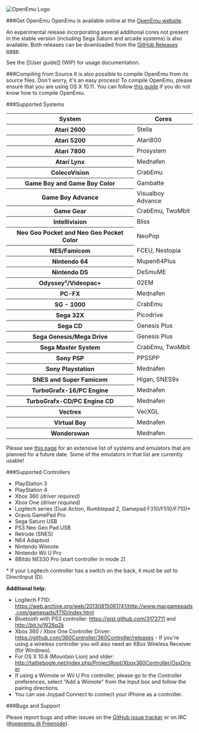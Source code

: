 ![OpenEmu Logo](http://i.imgur.com/I0vCcEj.png)

###Get OpenEmu
OpenEmu is available online at the [OpenEmu website](http://openemu.org).

An experimental release incorporating several additional cores not present in the stable version (including Sega Saturn and arcade systems) is also available. Both releases can be downloaded from the [GitHub Releases page](https://github.com/OpenEmu/OpenEmu/releases).

See the [[User guide]] (WIP) for usage documentation.

###Compiling from Source
It is also possible to compile OpenEmu from its source files. Don't worry, it's an easy process! To compile OpenEmu, please ensure that you are using OS X 10.11. You can follow [this guide](https://github.com/OpenEmu/OpenEmu/wiki/Compiling-From-Source-Guide) if you do not know how to compile OpenEmu.

###Supported Systems
<table>
	<thead>
		<th>System</th>
		<th>Cores</th>
	</thead>
	<tbody>
		<tr>
			<th>Atari 2600</th>
			<td>Stella</td>
		</tr>
		<tr>
			<th>Atari 5200</th>
			<td>Atari800</td>	
		</tr>
		<tr>
			<th>Atari 7800</th>
			<td>Prosystem</td>
		</tr>
		<tr>
			<th>Atari Lynx</th>
			<td>Mednafen</td>
		</tr>
		<tr>
			<th>ColecoVision</th>
			<td>CrabEmu</td>
		</tr>
		<tr>
			<th>Game Boy and Game Boy Color</th>
			<td>Gambatte</td>
		</tr>
		<tr>
			<th>Game Boy Advance</th>
			<td>Visualboy Advance</td>
		</tr>
		<tr>
			<th>Game Gear</th>
			<td>CrabEmu, TwoMbit</td>
		</tr>
		<tr>
			<th>Intellivision</th>
			<td>Bliss</td>
		</tr>
		<tr>
			<th>Neo Geo Pocket and Neo Geo Pocket Color</th>
			<td>NeoPop</td>
		</tr>
		<tr>
			<th>NES/Famicom</th>
			<td>FCEU, Nestopia</td>
		</tr>
		<tr>
			<th>Nintendo 64</th>
			<td>Mupen64Plus</td>
		</tr>
		<tr>
			<th>Nintendo DS</th>
			<td>DeSmuME</td>
		</tr>
		<tr>
			<th>Odyssey²/Videopac+</th>
			<td>02EM</td>
		</tr>
		<tr>
			<th>PC-FX</th>
			<td>Mednafen</td>
		</tr>
		<tr>
			<th>SG - 1000</th>
			<td>CrabEmu</td>
		</tr>
		<tr>
			<th>Sega 32X</th>
			<td>Picodrive</td>
		</tr>
		<tr>
			<th>Sega CD</th>
			<td>Genesis Plus</td>
		</tr>
		<tr>
			<th>Sega Genesis/Mega Drive</th>
			<td>Genesis Plus</td>
		</tr>
		<tr>
			<th>Sega Master System</th>	
			<td>CrabEmu, TwoMbit</td>
		</tr> 
		<tr>
			<th>Sony PSP</th>
			<td>PPSSPP</td>
		</tr>
		<tr>
			<th>Sony Playstation</th>
			<td>Mednafen</td>
		</tr>
		<tr>
			<th>SNES and Super Famicom</th>
			<td>Higan, SNES9x</td>
		</tr>
		<tr>
			<th>TurboGrafx-16/PC Engine</th>
			<td>Mednafen</td>
		</tr>
		<tr>
			<th>TurboGrafx-CD/PC Engine CD</th>
			<td>Mednafen</td>
		</tr>
		<tr>
			<th>Vectrex</th>
			<td>VecXGL</td>
		</tr>
		<tr>
			<th>Virtual Boy</th>
			<td>Mednafen</td>
		</tr>
		<tr>
			<th>Wonderswan</th>
			<td>Mednafen</td>
		</tr>
	</tbody>
</table>

Please see [this page](https://github.com/OpenEmu/OpenEmu/wiki/Console---Core-Plugin-Status-&-Wishlist) for an extensive list of systems and emulators that are planned for a future date. Some of the emulators in that list are currently usable!

###Supported Controllers
* PlayStation 3
* PlayStation 4
* Xbox 360 *(driver required)*
* Xbox One *(driver required)*
* Logitech series (Dual Action, Rumblepad 2, Gamepad F310/F510/F710)\*
* Gravis GamePad Pro
* Sega Saturn USB
* PS3 Neo Geo Pad USB
* Retrode (SNES)
* N64 Adaptoid
* Nintendo Wiimote
* Nintendo Wii U Pro
* 8Bitdo NES30 Pro (start controller in mode 2)

\* If your Logitech controller has a switch on the back, it must be set to DirectInput (D).

**Additional help:**
* Logitech F710: https://web.archive.org/web/20130815061741/http://www.macgamepads.com/gamepads/f710/index.html
* Bluetooth with PS3 controller: https://gist.github.com/3172711 and http://bit.ly/W26q2k
* Xbox 360 / Xbox One Controller Driver: https://github.com/360Controller/360Controller/releases - If you're using a wireless controller you will also need an XBox Wireless Receiver (for Windows).
* For OS X 10.8 (Mountain Lion) and older: http://tattiebogle.net/index.php/ProjectRoot/Xbox360Controller/OsxDriver 
* If using a Wiimote or Wii U Pro controller, please go to the Controller preferences, select "Add a Wiimote" from the Input box and follow the pairing directions.
* You can use Joypad Connect to connect your iPhone as a controller.

###Bugs and Support

Please report bugs and other issues on the [GitHub issue tracker](https://github.com/OpenEmu/OpenEmu/issues) or on IRC ([#openemu @ Freenode](http://webchat.freenode.net/?channels=openemu)).